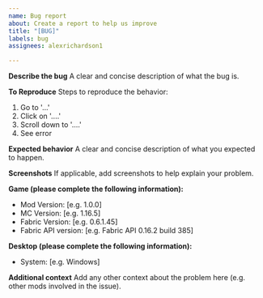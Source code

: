 ```yaml
---
name: Bug report
about: Create a report to help us improve
title: "[BUG]"
labels: bug
assignees: alexrichardson1

---
```


**Describe the bug**
A clear and concise description of what the bug is.

**To Reproduce**
Steps to reproduce the behavior:
1. Go to '...'
2. Click on '....'
3. Scroll down to '....'
4. See error

**Expected behavior**
A clear and concise description of what you expected to happen.

**Screenshots**
If applicable, add screenshots to help explain your problem.

**Game (please complete the following information):**
- Mod Version: [e.g. 1.0.0]
- MC Version: [e.g. 1.16.5]
- Fabric Version: [e.g. 0.6.1.45]
- Fabric API version: [e.g. Fabric API 0.16.2 build 385]

**Desktop (please complete the following information):**
 - System: [e.g. Windows]

**Additional context**
Add any other context about the problem here (e.g. other mods involved in the issue).
